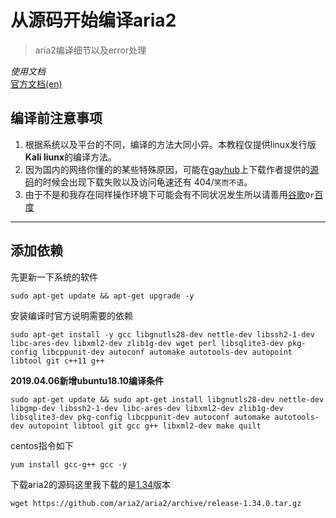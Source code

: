 # 从源码开始编译aria2

> aria2编译细节以及error处理
<!--more-->
*使用文档*  
[官方文档(en)](https://aria2.github.io/)
## 编译前注意事项

  1. 根据系统以及平台的不同，编译的方法大同小异。本教程仅提供linux发行版**Kali liunx**的编译方法。
  2. 因为国内的网络你懂的的某些特殊原因，可能在[gayhub](https://www.github.com)上下载作者提供的[源码](https://github.com/aria2/aria2/releases)的时候会出现下载失败以及访问龟速还有 404/`笑而不语`。
  3. 由于不是和我存在同样操作环境下可能会有不同状况发生所以请善用[谷歌](https://www.google.com)`Or`[百度](https://www.baidu.com)

------

## 添加依赖

先更新一下系统的软件

```
sudo apt-get update && apt-get upgrade -y
```

安装编译时官方说明需要的依赖

```
sudo apt-get install -y gcc libgnutls28-dev nettle-dev libssh2-1-dev libc-ares-dev libxml2-dev zlib1g-dev wget perl libsqlite3-dev pkg-config libcppunit-dev autoconf automake autotools-dev autopoint libtool git c++11 g++
```
**2019.04.06新增ubuntu18.10编译条件**
```
sudo apt-get update && sudo apt-get install libgnutls28-dev nettle-dev libgmp-dev libssh2-1-dev libc-ares-dev libxml2-dev zlib1g-dev libsqlite3-dev pkg-config libcppunit-dev autoconf automake autotools-dev autopoint libtool git gcc g++ libxml2-dev make quilt

```

centos指令如下

```
yum install gcc-g++ gcc -y 
```


下载aria2的源码这里我下载的是[1.34](https://github.com/aria2/aria2/archive/release-1.34.0.tar.gz)版本

```
wget https://github.com/aria2/aria2/archive/release-1.34.0.tar.gz
```

